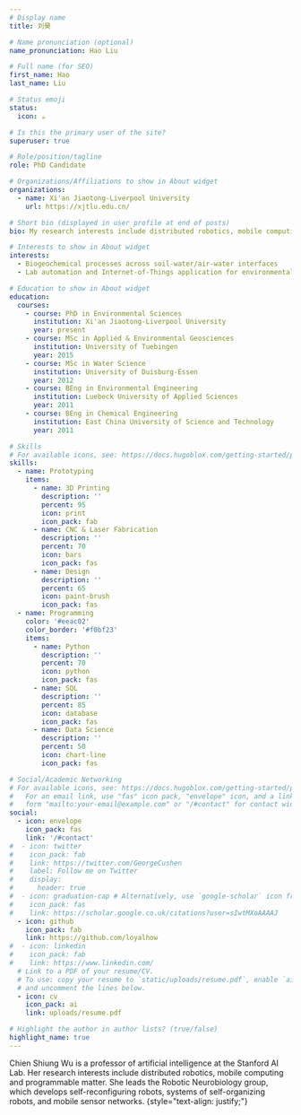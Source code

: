 ```yaml
---
# Display name
title: 刘昊

# Name pronunciation (optional)
name_pronunciation: Hao Liu

# Full name (for SEO)
first_name: Hao
last_name: Liu

# Status emoji
status:
  icon: ☕️

# Is this the primary user of the site?
superuser: true

# Role/position/tagline
role: PhD Candidate

# Organizations/Affiliations to show in About widget
organizations:
  - name: Xi'an Jiaotong-Liverpool University
    url: https://xjtlu.edu.cn/

# Short bio (displayed in user profile at end of posts)
bio: My research interests include distributed robotics, mobile computing and programmable matter.

# Interests to show in About widget
interests:
  - Biogeochemical processes across soil-water/air-water interfaces
  - Lab automation and Internet-of-Things application for environmental studies

# Education to show in About widget
education:
  courses:
    - course: PhD in Environmental Sciences
      institution: Xi'an Jiaotong-Liverpool University
      year: present
    - course: MSc in Applied & Environmental Geosciences
      institution: University of Tuebingen
      year: 2015
    - course: MSc in Water Science
      institution: University of Duisburg-Essen
      year: 2012
    - course: BEng in Environmental Engineering
      institution: Luebeck University of Applied Sciences
      year: 2011
    - course: BEng in Chemical Engineering
      institution: East China University of Science and Technology
      year: 2011

# Skills
# For available icons, see: https://docs.hugoblox.com/getting-started/page-builder/#icons
skills:
  - name: Prototyping
    items:
      - name: 3D Printing
        description: ''
        percent: 95
        icon: print
        icon_pack: fab
      - name: CNC & Laser Fabrication
        description: ''
        percent: 70
        icon: bars
        icon_pack: fas
      - name: Design
        description: ''
        percent: 65
        icon: paint-brush
        icon_pack: fas
  - name: Programming
    color: '#eeac02'
    color_border: '#f0bf23'
    items:
      - name: Python
        description: ''
        percent: 70
        icon: python
        icon_pack: fas
      - name: SQL
        description: ''
        percent: 85
        icon: database
        icon_pack: fas
      - name: Data Science
        description: ''
        percent: 50
        icon: chart-line
        icon_pack: fas

# Social/Academic Networking
# For available icons, see: https://docs.hugoblox.com/getting-started/page-builder/#icons
#   For an email link, use "fas" icon pack, "envelope" icon, and a link in the
#   form "mailto:your-email@example.com" or "/#contact" for contact widget.
social:
  - icon: envelope
    icon_pack: fas
    link: '/#contact'
#  - icon: twitter
#    icon_pack: fab
#    link: https://twitter.com/GeorgeCushen
#    label: Follow me on Twitter
#    display:
#      header: true
#  - icon: graduation-cap # Alternatively, use `google-scholar` icon from `ai` icon pack
#    icon_pack: fas
#    link: https://scholar.google.co.uk/citations?user=sIwtMXoAAAAJ
  - icon: github
    icon_pack: fab
    link: https://github.com/loyalhow
#  - icon: linkedin
#    icon_pack: fab
#    link: https://www.linkedin.com/
  # Link to a PDF of your resume/CV.
  # To use: copy your resume to `static/uploads/resume.pdf`, enable `ai` icons in `params.yaml`,
  # and uncomment the lines below.
  - icon: cv
    icon_pack: ai
    link: uploads/resume.pdf

# Highlight the author in author lists? (true/false)
highlight_name: true
---
```


Chien Shiung Wu is a professor of artificial intelligence at the Stanford AI Lab. Her research interests include distributed robotics, mobile computing and programmable matter. She leads the Robotic Neurobiology group, which develops self-reconfiguring robots, systems of self-organizing robots, and mobile sensor networks.
{style="text-align: justify;"}
